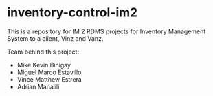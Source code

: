 # inventory-control-im2
This is a repository for IM 2 RDMS projects for Inventory Management System to a client, Vinz and Vanz.

Team behind this project:
- Mike Kevin Binigay
- Miguel Marco Estavillo
- Vince Matthew Estrera
- Adrian Manalili
